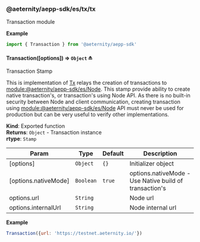 <a id="module_@aeternity/aepp-sdk/es/tx/tx"></a>

### @aeternity/aepp-sdk/es/tx/tx
Transaction module

**Example**  
```js
import { Transaction } from '@aeternity/aepp-sdk'
```
<a id="exp_module_@aeternity/aepp-sdk/es/tx/tx--Transaction"></a>

#### Transaction([options]) ⇒ `Object` ⏏
Transaction Stamp

This is implementation of [Tx](api/tx.md) relays
the creation of transactions to [module:@aeternity/aepp-sdk/es/Node](module:@aeternity/aepp-sdk/es/Node).
This stamp provide ability to create native transaction's,
or transaction's using Node API.
As there is no built-in security between Node and client communication,
creating transaction using [module:@aeternity/aepp-sdk/es/Node](module:@aeternity/aepp-sdk/es/Node) API
must never be used for production but can be very useful to verify other
implementations.

**Kind**: Exported function  
**Returns**: `Object` - Transaction instance  
**rtype**: `Stamp`

| Param | Type | Default | Description |
| --- | --- | --- | --- |
| [options] | `Object` | <code>{}</code> | Initializer object |
| [options.nativeMode] | `Boolean` | <code>true</code> | options.nativeMode - Use Native build of transaction's |
| options.url | `String` |  | Node url |
| options.internalUrl | `String` |  | Node internal url |

**Example**  
```js
Transaction({url: 'https://testnet.aeternity.io/'})
```
